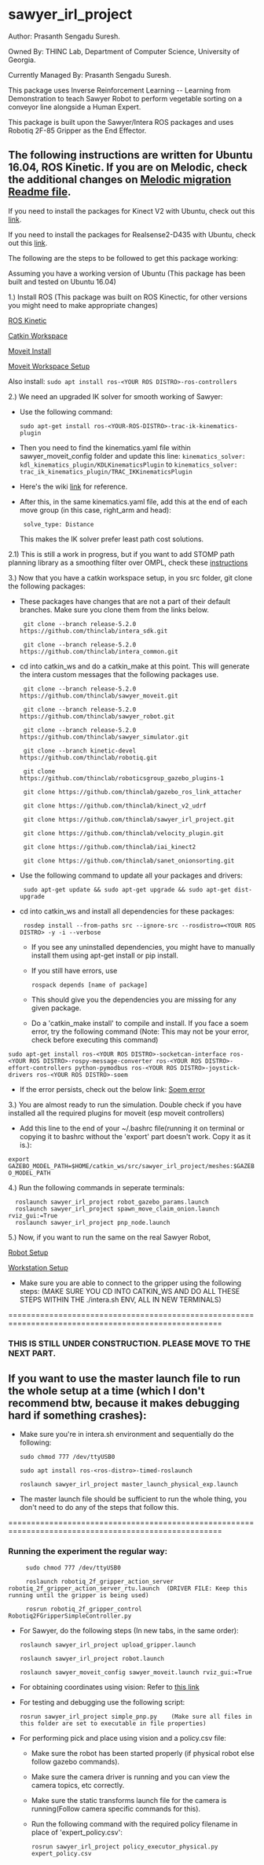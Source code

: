 # sawyer_irl_project
Author: Prasanth Sengadu Suresh.

Owned By: THINC Lab, Department of Computer Science,
          University of Georgia.

Currently Managed By: Prasanth Sengadu Suresh.

This package uses Inverse Reinforcement Learning -- Learning from Demonstration to teach Sawyer Robot to perform vegetable sorting on a conveyor line alongside a Human Expert.

This package is built upon the Sawyer/Intera ROS packages and uses Robotiq 2F-85 Gripper as the End Effector.
## The following instructions are written for Ubuntu 16.04, ROS Kinetic. If you are on Melodic, check the additional changes on [Melodic migration Readme file](https://github.com/thinclab/sawyer_irl_project/blob/master/Melodic_Migration_Readme.md).

If you need to install the packages for Kinect V2 with Ubuntu, check out this [link](https://github.com/thinclab/sawyer_irl_project/blob/master/Kinect_install_readme.md).

If you need to install the packages for Realsense2-D435 with Ubuntu, check out this [link](https://github.com/thinclab/sawyer_irl_project/blob/master/Realsense_install_readme.md).

The following are the steps to be followed to get this package working:

  Assuming you have a working version of Ubuntu (This package has been built and tested on Ubuntu 16.04)
  
  1.) Install ROS (This package was built on ROS Kinectic, for other versions you might need to make appropriate changes)
  
   [ROS Kinetic](https://wiki.ros.org/kinetic/Installation/Ubuntu)
      
   [Catkin Workspace](https://wiki.ros.org/catkin/Tutorials/create_a_workspace)
      
   [Moveit Install](https://moveit.ros.org/install/)
   
   [Moveit Workspace Setup](https://ros-planning.github.io/moveit_tutorials/doc/getting_started/getting_started.html)
   
   Also install:
          `sudo apt install ros-<YOUR ROS DISTRO>-ros-controllers`
   
  2.) We need an upgraded IK solver for smooth working of Sawyer:
  
   - Use the following command:
   
     `sudo apt-get install ros-<YOUR-ROS-DISTRO>-trac-ik-kinematics-plugin`
     
   - Then you need to find the kinematics.yaml file within sawyer_moveit_config folder and update this line: 
   `kinematics_solver: kdl_kinematics_plugin/KDLKinematicsPlugin` to `kinematics_solver: trac_ik_kinematics_plugin/TRAC_IKKinematicsPlugin`
  
   - Here's the wiki [link](https://ros-planning.github.io/moveit_tutorials/doc/trac_ik/trac_ik_tutorial.html) for reference.

   - After this, in the same kinematics.yaml file, add this at the end of each move group (in this case, right_arm and head):
  
          solve_type: Distance
   
     This makes the IK solver prefer least path cost solutions.
   
  2.1) This is still a work in progress, but if you want to add STOMP path planning library as a smoothing filter over OMPL, check these [instructions](https://github.com/thinclab/sawyer_irl_project/blob/master/OMPL-STOMP_smoothing_filter.md)
      
  3.) Now that you have a catkin workspace setup, in you src folder, git clone the following packages:
  
   - These packages have changes that are not a part of their default branches. Make sure you clone them from the links below.
          
          git clone --branch release-5.2.0 https://github.com/thinclab/intera_sdk.git
      
          git clone --branch release-5.2.0 https://github.com/thinclab/intera_common.git

      
   - cd into catkin_ws and do a catkin_make at this point. This will generate the intera custom messages that the following packages use.
   
          git clone --branch release-5.2.0 https://github.com/thinclab/sawyer_moveit.git
      
          git clone --branch release-5.2.0 https://github.com/thinclab/sawyer_robot.git
      
          git clone --branch release-5.2.0 https://github.com/thinclab/sawyer_simulator.git
      
          git clone --branch kinetic-devel https://github.com/thinclab/robotiq.git
      
          git clone https://github.com/thinclab/roboticsgroup_gazebo_plugins-1
      
          git clone https://github.com/thinclab/gazebo_ros_link_attacher
      
          git clone https://github.com/thinclab/kinect_v2_udrf
          
          git clone https://github.com/thinclab/sawyer_irl_project.git
          
          git clone https://github.com/thinclab/velocity_plugin.git
          
          git clone https://github.com/thinclab/iai_kinect2
          
          git clone https://github.com/thinclab/sanet_onionsorting.git
          
   - Use the following command to update all your packages and drivers:
   
          sudo apt-get update && sudo apt-get upgrade && sudo apt-get dist-upgrade

   - cd into catkin_ws and install all dependencies for these packages: 

          rosdep install --from-paths src --ignore-src --rosdistro=<YOUR ROS DISTRO> -y -i --verbose

     - If you see any uninstalled dependencies, you might have to manually install them using apt-get install or pip install.
     - If you still have errors, use 

           rospack depends [name of package]
 
     - This should give you the dependencies you are missing for any given package.
     - Do a 'catkin_make install' to compile and install. If you face a soem error, try the following command (Note: This may not be your error, check before executing this command)
     
    sudo apt-get install ros-<YOUR ROS DISTRO>-socketcan-interface ros-<YOUR ROS DISTRO>-rospy-message-converter ros-<YOUR ROS DISTRO>-effort-controllers python-pymodbus ros-<YOUR ROS DISTRO>-joystick-drivers ros-<YOUR ROS DISTRO>-soem
    
   - If the error persists, check out the below link:
                    [Soem error](https://github.com/tork-a/minas/issues/64)
     
  3.) You are almost ready to run the simulation. Double check if you have installed all the required plugins for moveit (esp moveit controllers)
  
   - Add this line to the end of your ~/.bashrc file(running it on terminal or copying it to bashrc without the 'export' part doesn't work. Copy it as it is.): 
   
   `export GAZEBO_MODEL_PATH=$HOME/catkin_ws/src/sawyer_irl_project/meshes:$GAZEBO_MODEL_PATH`
   
  4.) Run the following commands in seperate terminals:

      roslaunch sawyer_irl_project robot_gazebo_params.launch
      roslaunch sawyer_irl_project spawn_move_claim_onion.launch rviz_gui:=True
      roslaunch sawyer_irl_project pnp_node.launch
 
  5.) Now, if you want to run the same on the real Sawyer Robot,
  
   [Robot Setup](http://sdk.rethinkrobotics.com/intera/Robot_Setup)
        
   [Workstation Setup](http://sdk.rethinkrobotics.com/intera/Workstation_Setup)
        
   - Make sure you are able to connect to the gripper using the following steps: (MAKE SURE YOU CD INTO CATKIN_WS AND DO ALL THESE STEPS WITHIN THE ./intera.sh ENV, ALL IN NEW TERMINALS)
           
=====================================================================================================

### THIS IS STILL UNDER CONSTRUCTION. PLEASE MOVE TO THE NEXT PART. 

## If you want to use the master launch file to run the whole setup at a time (which I don't recommend btw, because it makes debugging hard if something crashes):
       
   - Make sure you're in intera.sh environment and sequentially do the following:

         sudo chmod 777 /dev/ttyUSB0

         sudo apt install ros-<ros-distro>-timed-roslaunch

         roslaunch sawyer_irl_project master_launch_physical_exp.launch


   - The master launch file should be sufficient to run the whole thing, you don't need to do any of the steps that follow this.

=====================================================================================================

### Running the experiment the regular way:

         sudo chmod 777 /dev/ttyUSB0
       
         roslaunch robotiq_2f_gripper_action_server robotiq_2f_gripper_action_server_rtu.launch  (DRIVER FILE: Keep this running until the gripper is being used)
          
         rosrun robotiq_2f_gripper_control Robotiq2FGripperSimpleController.py 
         
   - For Sawyer, do the following steps (In new tabs, in the same order):
          
         roslaunch sawyer_irl_project upload_gripper.launch
         
         roslaunch sawyer_irl_project robot.launch
         
         roslaunch sawyer_moveit_config sawyer_moveit.launch rviz_gui:=True
         
   - For obtaining coordinates using vision:
          Refer to [this link](https://github.com/thinclab/sanet_onionsorting/blob/master/README.md)
          
   - For testing and debugging use the following script:
        
         rosrun sawyer_irl_project simple_pnp.py    (Make sure all files in this folder are set to executable in file properties)

   - For performing pick and place using vision and a policy.csv file:
   
     - Make sure the robot has been started properly (if physical robot else follow gazebo commands).

     - Make sure the camera driver is running and you can view the camera topics, etc correctly.

     - Make sure the static transforms launch file for the camera is running(Follow camera specific commands for this).

     - Run the following command with the required policy filename in place of 'expert_policy.csv':

       `rosrun sawyer_irl_project policy_executor_physical.py expert_policy.csv`
